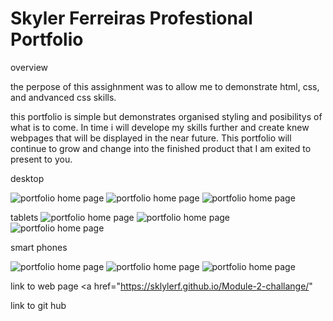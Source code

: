 # Skyler Ferreiras Profestional Portfolio

overview

the perpose of this assighnment was to allow me to demonstrate html, css, and andvanced css skills.

this portfolio is simple but demonstrates organised styling and posibilitys of what is to come. In time i will develope my skills further and create knew webpages that will be displayed in the near future. This portfolio will continue to grow and change into the finished product that I am exited to present to you.

desktop 

<img src="./Assets/images/2022-05-31.png" alt="portfolio home page">
<img src="./Assets/images/2022-05-31 (1).png" alt="portfolio home page">
<img src="./Assets/images/2022-05-31 (2).png" alt="portfolio home page">

tablets
<img src="./Assets/images/tablet 1 (1).png" alt="portfolio home page">
<img src="./Assets/images/tablet 1 (2).png" alt="portfolio home page">
<img src="./Assets/images/tablet 1 (3).png" alt="portfolio home page">

smart phones

<img src="./Assets/images/iphone  (1).png" alt="portfolio home page">
<img src="./Assets/images/iphone  (2).png" alt="portfolio home page">
<img src="./Assets/images/iphone  (3).png" alt="portfolio home page">

link to web page  <a href="https://sklylerf.github.io/Module-2-challange/"

link to git hub <a href="https://github.com/SklylerF/Module-2-challange">

